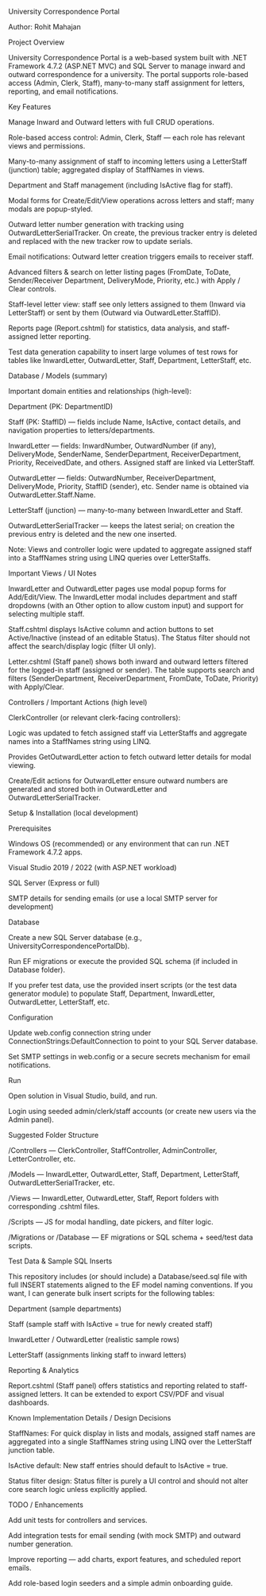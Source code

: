 
University Correspondence Portal

Author: Rohit Mahajan

Project Overview

University Correspondence Portal is a web-based system built with .NET Framework 4.7.2 (ASP.NET MVC) and SQL Server to manage inward and outward correspondence for a university. The portal supports role-based access (Admin, Clerk, Staff), many-to-many staff assignment for letters, reporting, and email notifications.

Key Features

Manage Inward and Outward letters with full CRUD operations.

Role-based access control: Admin, Clerk, Staff — each role has relevant views and permissions.

Many-to-many assignment of staff to incoming letters using a LetterStaff (junction) table; aggregated display of StaffNames in views.

Department and Staff management (including IsActive flag for staff).

Modal forms for Create/Edit/View operations across letters and staff; many modals are popup-styled.

Outward letter number generation with tracking using OutwardLetterSerialTracker. On create, the previous tracker entry is deleted and replaced with the new tracker row to update serials.

Email notifications: Outward letter creation triggers emails to receiver staff.

Advanced filters & search on letter listing pages (FromDate, ToDate, Sender/Receiver Department, DeliveryMode, Priority, etc.) with Apply / Clear controls.

Staff-level letter view: staff see only letters assigned to them (Inward via LetterStaff) or sent by them (Outward via OutwardLetter.StaffID).

Reports page (Report.cshtml) for statistics, data analysis, and staff-assigned letter reporting.

Test data generation capability to insert large volumes of test rows for tables like InwardLetter, OutwardLetter, Staff, Department, LetterStaff, etc.

Database / Models (summary)

Important domain entities and relationships (high-level):

Department (PK: DepartmentID)

Staff (PK: StaffID) — fields include Name, IsActive, contact details, and navigation properties to letters/departments.

InwardLetter — fields: InwardNumber, OutwardNumber (if any), DeliveryMode, SenderName, SenderDepartment, ReceiverDepartment, Priority, ReceivedDate, and others. Assigned staff are linked via LetterStaff.

OutwardLetter — fields: OutwardNumber, ReceiverDepartment, DeliveryMode, Priority, StaffID (sender), etc. Sender name is obtained via OutwardLetter.Staff.Name.

LetterStaff (junction) — many-to-many between InwardLetter and Staff.

OutwardLetterSerialTracker — keeps the latest serial; on creation the previous entry is deleted and the new one inserted.

Note: Views and controller logic were updated to aggregate assigned staff into a StaffNames string using LINQ queries over LetterStaffs.

Important Views / UI Notes

InwardLetter and OutwardLetter pages use modal popup forms for Add/Edit/View. The InwardLetter modal includes department and staff dropdowns (with an Other option to allow custom input) and support for selecting multiple staff.

Staff.cshtml displays IsActive column and action buttons to set Active/Inactive (instead of an editable Status). The Status filter should not affect the search/display logic (filter UI only).

Letter.cshtml (Staff panel) shows both inward and outward letters filtered for the logged-in staff (assigned or sender). The table supports search and filters (SenderDepartment, ReceiverDepartment, FromDate, ToDate, Priority) with Apply/Clear.

Controllers / Important Actions (high level)

ClerkController (or relevant clerk-facing controllers):

Logic was updated to fetch assigned staff via LetterStaffs and aggregate names into a StaffNames string using LINQ.

Provides GetOutwardLetter action to fetch outward letter details for modal viewing.

Create/Edit actions for OutwardLetter ensure outward numbers are generated and stored both in OutwardLetter and OutwardLetterSerialTracker.

Setup & Installation (local development)

Prerequisites

Windows OS (recommended) or any environment that can run .NET Framework 4.7.2 apps.

Visual Studio 2019 / 2022 (with ASP.NET workload)

SQL Server (Express or full)

SMTP details for sending emails (or use a local SMTP server for development)

Database

Create a new SQL Server database (e.g., UniversityCorrespondencePortalDb).

Run EF migrations or execute the provided SQL schema (if included in Database folder).

If you prefer test data, use the provided insert scripts (or the test data generator module) to populate Staff, Department, InwardLetter, OutwardLetter, LetterStaff, etc.

Configuration

Update web.config connection string under ConnectionStrings:DefaultConnection to point to your SQL Server database.

Set SMTP settings in web.config or a secure secrets mechanism for email notifications.

Run

Open solution in Visual Studio, build, and run.

Login using seeded admin/clerk/staff accounts (or create new users via the Admin panel).

Suggested Folder Structure

/Controllers — ClerkController, StaffController, AdminController, LetterController, etc.

/Models — InwardLetter, OutwardLetter, Staff, Department, LetterStaff, OutwardLetterSerialTracker, etc.

/Views — InwardLetter, OutwardLetter, Staff, Report folders with corresponding .cshtml files.

/Scripts — JS for modal handling, date pickers, and filter logic.

/Migrations or /Database — EF migrations or SQL schema + seed/test data scripts.

Test Data & Sample SQL Inserts

This repository includes (or should include) a Database/seed.sql file with full INSERT statements aligned to the EF model naming conventions. If you want, I can generate bulk insert scripts for the following tables:

Department (sample departments)

Staff (sample staff with IsActive = true for newly created staff)

InwardLetter / OutwardLetter (realistic sample rows)

LetterStaff (assignments linking staff to inward letters)

Reporting & Analytics

Report.cshtml (Staff panel) offers statistics and reporting related to staff-assigned letters. It can be extended to export CSV/PDF and visual dashboards.

Known Implementation Details / Design Decisions

StaffNames: For quick display in lists and modals, assigned staff names are aggregated into a single StaffNames string using LINQ over the LetterStaff junction table.

IsActive default: New staff entries should default to IsActive = true.

Status filter design: Status filter is purely a UI control and should not alter core search logic unless explicitly applied.

TODO / Enhancements

Add unit tests for controllers and services.

Add integration tests for email sending (with mock SMTP) and outward number generation.

Improve reporting — add charts, export features, and scheduled report emails.

Add role-based login seeders and a simple admin onboarding guide.
